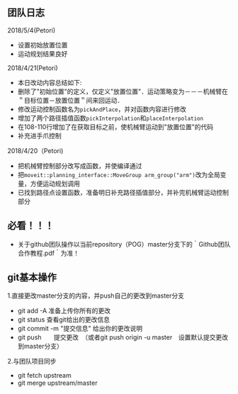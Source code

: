 ## 团队日志
2018/5/4(Petori)
- 设置初始放置位置
- 运动规划结果良好

2018/4/21(Petori)
- 本日改动内容总结如下:
- 删除了"初始位置"的定义，仅定义"放置位置"．运动策略变为－－－机械臂在＂目标位置－放置位置＂间来回运动．
- 修改运动控制函数名为`pickAndPlace`，并对函数内容进行修改
- 增加了两个路径插值函数`pickInterpolation`和`placeInterpolation`
- 在108-110行增加了在获取目标之前，使机械臂运动到"放置位置"的代码
- 补充进手爪控制

2018/4/20（Petori)
- 把机械臂控制部分改写成函数，并使编译通过
- 把`moveit::planning_interface::MoveGroup arm_group("arm")`改为全局变量，方便运动规划调用
- 已找到路径点设置函数，准备明日补充路径插值部分，并补完机械臂运动控制部分


## 必看！！！
- 关于github团队操作以当前repository（POG）master分支下的｀Github团队合作教程.pdf｀为准！


## git基本操作
1.直接更改master分支的内容，并push自己的更改到master分支
- git add -A 准备上传你所有的更改
- git status 查看git给出的更改信息
- git commit -m "提交信息" 给出你的更改说明
- git push　　提交更改　（或者git push origin -u master　设置默认提交更改到master分支）

2.与团队项目同步
- git fetch upstream
- git merge upstream/master

